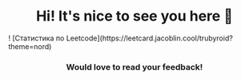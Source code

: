<h1 align="center">Hi! It's nice to see you here 🙂 </h1>
! [Статистика по Leetcode](https://leetcard.jacoblin.cool/trubyroid?theme=nord)
<h3 align="center">Would love to read your feedback!</h3>
